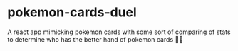 # pokemon-cards-duel
A react app mimicking pokemon cards with some sort of comparing of stats to determine who has the better hand of pokemon cards 🤷‍♂️
